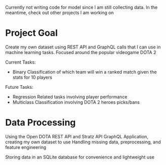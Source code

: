 Currently not writing code for model since I am still collecting data. In the meantime, check out other projects I am working on


# Project Goal
Create my own dataset using REST API and GraphQL calls that I can use in machine learning tasks.
Focused around the popular videogame DOTA 2

Current Tasks:
- Binary Classification of which team will win a ranked match given the stats for 10 players

Future Tasks:
- Regression Related tasks involving player performance
- Multiclass Classification involving DOTA 2 heroes picks/bans

# Data Processing
Using the Open DOTA REST API and Stratz API GraphQL Application, creating my own dataset to use
Handling missing data, preprocessing, and feature engineering

Storing data in an SQLite database for convenience and lightweight use
